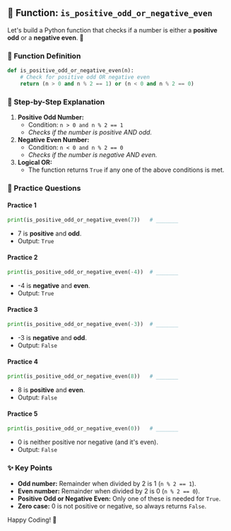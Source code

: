 

## 🧮 Function: `is_positive_odd_or_negative_even`

Let's build a Python function that checks if a number is either a **positive odd** or a **negative even**. 🎯

### 🚩 Function Definition

```python
def is_positive_odd_or_negative_even(n):
    # Check for positive odd OR negative even
    return (n > 0 and n % 2 == 1) or (n < 0 and n % 2 == 0)
```


### 📝 Step-by-Step Explanation

1. **Positive Odd Number:**
    - Condition: `n > 0 and n % 2 == 1`
    - *Checks if the number is positive AND odd.*
2. **Negative Even Number:**
    - Condition: `n < 0 and n % 2 == 0`
    - *Checks if the number is negative AND even.*
3. **Logical OR:**
    - The function returns `True` if any one of the above conditions is met.

### 🧪 Practice Questions

#### Practice 1

```python
print(is_positive_odd_or_negative_even(7))   # _______
```

- 7 is **positive** and **odd**.
- Output: `True`


#### Practice 2

```python
print(is_positive_odd_or_negative_even(-4))  # _______
```

- -4 is **negative** and **even**.
- Output: `True`


#### Practice 3

```python
print(is_positive_odd_or_negative_even(-3))  # _______
```

- -3 is **negative** and **odd**.
- Output: `False`


#### Practice 4

```python
print(is_positive_odd_or_negative_even(8))   # _______
```

- 8 is **positive** and **even**.
- Output: `False`


#### Practice 5

```python
print(is_positive_odd_or_negative_even(0))   # _______
```

- 0 is neither positive nor negative (and it's even).
- Output: `False`


### ✨ Key Points

- **Odd number:** Remainder when divided by 2 is 1 (`n % 2 == 1`).
- **Even number:** Remainder when divided by 2 is 0 (`n % 2 == 0`).
- **Positive Odd or Negative Even:** Only one of these is needed for `True`.
- **Zero case:** 0 is not positive or negative, so always returns `False`.

Happy Coding! 🚀

